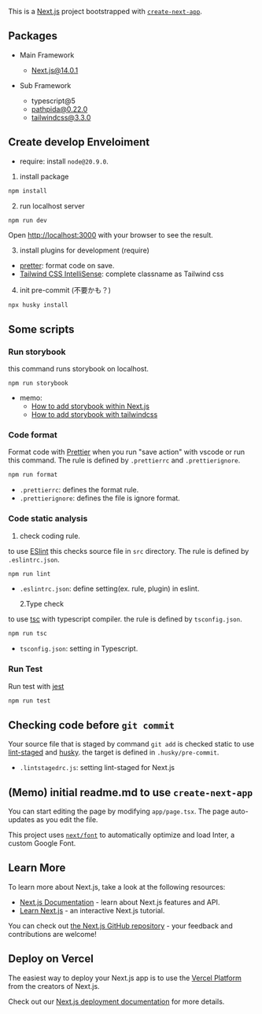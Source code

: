 This is a [Next.js](https://nextjs.org/) project bootstrapped with [`create-next-app`](https://github.com/vercel/next.js/tree/canary/packages/create-next-app).

## Packages

- Main Framework

  - Next.js@14.0.1

- Sub Framework
  - typescript@5
  - pathpida@0.22.0
  - tailwindcss@3.3.0

## Create develop Enveloiment

- require: install `node@20.9.0`.

1. install package

```sh
npm install
```

2. run localhost server

```bash
npm run dev
```

Open [http://localhost:3000](http://localhost:3000) with your browser to see the result.

3. install plugins for development (require)

- [pretter](https://marketplace.visualstudio.com/items?itemName=esbenp.prettier-vscode): format code on save.
- [Tailwind CSS IntelliSense](https://marketplace.visualstudio.com/items?itemName=bradlc.vscode-tailwindcss): complete classname as Tailwind css

4. init pre-commit (不要かも？)

```
npx husky install
```

## Some scripts

### Run storybook

this command runs storybook on localhost.

```
npm run storybook
```

- memo:
  - [How to add storybook within Next.js](https://storybook.js.org/recipes/next)
  - [How to add storybook with tailwindcss](https://storybook.js.org/recipes/tailwindcss)

### Code format

Format code with [Prettier](https://prettier.io/) when you run "save action" with vscode or run this command. The rule is defined by `.prettierrc` and `.prettierignore`.

```bash
npm run format
```

- `.prettierrc`: defines the format rule.
- `.prettierignore`: defines the file is ignore format.

### Code static analysis

1. check coding rule.

to use [ESlint](https://eslint.org/)
this checks source file in `src` directory. The rule is defined by `.eslintrc.json`.

```bash
npm run lint
```

- `.eslintrc.json`: define setting(ex. rule, plugin) in eslint.

  2.Type check

to use [tsc](https://www.typescriptlang.org/docs/handbook/compiler-options.html#handbook-content) with typescript compiler. the rule is defined by `tsconfig.json`.

```bash
npm run tsc
```

- `tsconfig.json`: setting in Typescript.

### Run Test

Run test with [jest](https://jestjs.io/ja/docs/api)

```bash
npm run test
```

## Checking code before `git commit`

Your source file that is staged by command `git add` is checked static
to use [lint-staged](https://github.com/lint-staged/lint-staged) and [husky](https://github.com/typicode/husky).
the target is defined in `.husky/pre-commit`.

- `.lintstagedrc.js`: setting lint-staged for Next.js

## (Memo) initial readme.md to use `create-next-app`

You can start editing the page by modifying `app/page.tsx`. The page auto-updates as you edit the file.

This project uses [`next/font`](https://nextjs.org/docs/basic-features/font-optimization) to automatically optimize and load Inter, a custom Google Font.

## Learn More

To learn more about Next.js, take a look at the following resources:

- [Next.js Documentation](https://nextjs.org/docs) - learn about Next.js features and API.
- [Learn Next.js](https://nextjs.org/learn) - an interactive Next.js tutorial.

You can check out [the Next.js GitHub repository](https://github.com/vercel/next.js/) - your feedback and contributions are welcome!

## Deploy on Vercel

The easiest way to deploy your Next.js app is to use the [Vercel Platform](https://vercel.com/new?utm_medium=default-template&filter=next.js&utm_source=create-next-app&utm_campaign=create-next-app-readme) from the creators of Next.js.

Check out our [Next.js deployment documentation](https://nextjs.org/docs/deployment) for more details.
